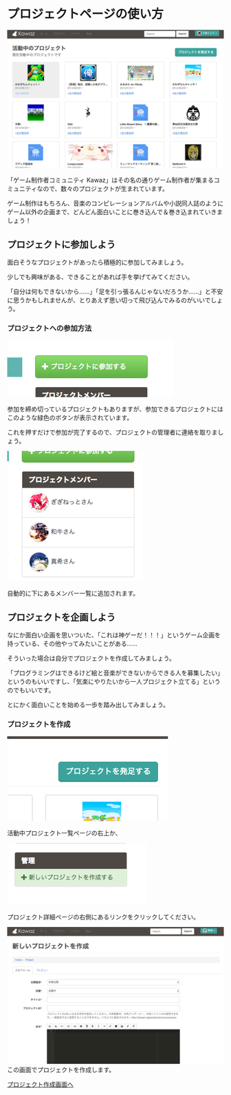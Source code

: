 # プロジェクトページの使い方

![プロジェクトトップ](../../../statics/img/help/projects_top.png)

「ゲーム制作者コミュニティ Kawaz」はその名の通りゲーム制作者が集まるコミュニティなので、数々のプロジェクトが生まれています。

ゲーム制作はもちろん、音楽のコンピレーションアルバムや小説同人誌のようにゲーム以外の企画まで、どんどん面白いことに巻き込んで＆巻き込まれていきましょう！




## プロジェクトに参加しよう
面白そうなプロジェクトがあったら積極的に参加してみましょう。

少しでも興味がある、できることがあれば手を挙げてみてください。

「自分は何もできないから……」「足を引っ張るんじゃないだろうか……」と不安に思うかもしれませんが、とりあえず思い切って飛び込んでみるのがいいでしょう。




### プロジェクトへの参加方法

![プロジェクトトップ](../../../statics/img/help/project_join_button.png)

参加を締め切っているプロジェクトもありますが、参加できるプロジェクトにはこのような緑色のボタンが表示されています。

これを押すだけで参加が完了するので、プロジェクトの管理者に連絡を取りましょう。


![プロジェクトトップ](../../../statics/img/help/project_member_list.png)

自動的に下にあるメンバー一覧に追加されます。



## プロジェクトを企画しよう

なにか面白い企画を思いついた、「これは神ゲーだ！！！」というゲーム企画を持っている、その他やってみたいことがある……

そういった場合は自分でプロジェクトを作成してみましょう。

「プログラミングはできるけど絵と音楽ができないからできる人を募集したい」というのもいいですし、「気楽にやりたいから一人プロジェクト立てる」というのでもいいです。

とにかく面白いことを始める一歩を踏み出してみましょう。


### プロジェクトを作成

![プロジェクト作成](../../../statics/img/help/project_list_create_button.png)

活動中プロジェクト一覧ページの右上か、

![プロジェクト作成](../../../statics/img/help/project_create_link.png)

プロジェクト詳細ページの右側にあるリンクをクリックしてください。


![プロジェクトフォーム](../../../statics/img/help/project_form_top.png)
この画面でプロジェクトを作成します。

[プロジェクト作成画面へ](http://kawaz.org/projects/create)


